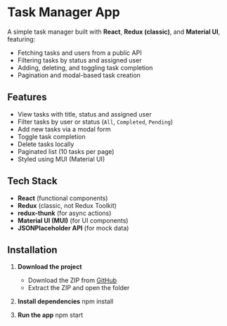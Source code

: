 # Task Manager App

A simple task manager built with **React**, **Redux (classic)**, and **Material UI**, featuring:

- Fetching tasks and users from a public API
- Filtering tasks by status and assigned user
- Adding, deleting, and toggling task completion
- Pagination and modal-based task creation

## Features

- View tasks with title, status and assigned user
- Filter tasks by user or status (`All`, `Completed`, `Pending`)
- Add new tasks via a modal form
- Toggle task completion
- Delete tasks locally
- Paginated list (10 tasks per page)
- Styled using MUI (Material UI)

## Tech Stack

- **React** (functional components)
- **Redux** (classic, not Redux Toolkit)
- **redux-thunk** (for async actions)
- **Material UI (MUI)** (for UI components)
- **JSONPlaceholder API** (for mock data)

 ## Installation

1. **Download the project**

   - Download the ZIP from [GitHub](https://github.com/shaila-patil/user-task-manager/tree/master)
   - Extract the ZIP and open the folder

2. **Install dependencies**
   npm install
3. **Run the app**
   npm start

